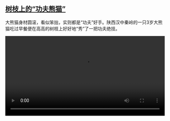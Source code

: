 <!--1732204023000-->
[树枝上的“功夫熊猫”](https://www.dw.com/zh/%E6%A0%91%E6%9E%9D%E4%B8%8A%E7%9A%84%E2%80%9C%E5%8A%9F%E5%A4%AB%E7%86%8A%E7%8C%AB%E2%80%9D/a-70812370)
------

<p>大熊猫身材圆滚，看似笨拙，实则都是“功夫”好手。陕西汉中秦岭的一只3岁大熊猫吃过早餐便在高高的树枝上好好地“秀”了一把功夫绝技。</small></p><video src="https://tvdownloaddw-a.akamaihd.net/Events/mp4/vdt_zh/2024/dwvgchi241118_apanda-wide_673b5003aa596_01icw_AVC_1280x720.mp4" controls style="width:100%"></video>
